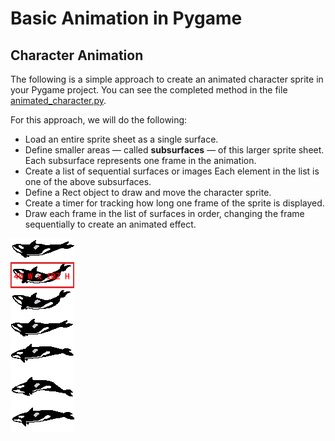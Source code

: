 # Basic Animation in Pygame

## Character Animation
The following is a simple approach to create an animated character sprite in your Pygame project. You can see the completed method in the file [animated_character.py](animated_character.py). 

For this approach, we will do the following:

- Load an entire sprite sheet as a single surface.
- Define smaller areas — called **subsurfaces** — of this larger sprite sheet. Each subsurface represents one frame in the animation.
- Create a list of sequential surfaces or images Each element in the list is one of the above subsurfaces.
- Define a Rect object to draw and move the character sprite.
- Create a timer for tracking how long one frame of the sprite is displayed.
- Draw each frame in the list of surfaces in order, changing the frame sequentially to create an animated effect.

![whale_diagram](images/whale_diagram.png)